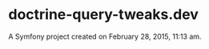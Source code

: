 doctrine-query-tweaks.dev
=========================

A Symfony project created on February 28, 2015, 11:13 am.
